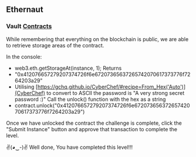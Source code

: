 ## Ethernaut 
### Vault [Contracts](./08-Vault/Vault.sol)

While remembering that everything on the blockchain is public, we are able to retrieve storage areas of the contract.

In the console:
- web3.eth.getStorageAt(instance, 1);
Returns
- "0x412076657279207374726f6e67207365637265742070617373776f7264203a29"
- Utilising [https://gchq.github.io/CyberChef/#recipe=From_Hex('Auto')](CyberChef) to convert to ASCII the password is "A very strong secret password :)"
Call the unlock() function with the hex as a string
- contract.unlock("0x412076657279207374726f6e67207365637265742070617373776f7264203a29")

Once we have unlocked the contract the challenge is complete, click the "Submit Instance" button and approve that transaction to complete the level.

✌(◕‿-)✌ Well done, You have completed this level!!!